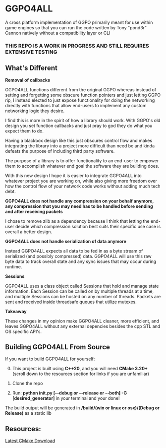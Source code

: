 # GGPO4ALL
A cross platform implementation of GGPO primarily meant for use within game engines so that you can run the code written by Tony "pond3r" Cannon natively without a compatibility layer or CLI

### THIS REPO IS A WORK IN PROGRESS AND STILL REQUIRES EXTENSIVE TESTING

## What's Different

__Removal of callbacks__

GGPO4ALL functions different from the original GGPO whereas instead of setting and forgetting some obscure function pointers and just letting GGPO rip, I instead elected to just expose functionality for doing the networking directly with functions that allow end-users to implement any custom networking logic they desire.

I find this is more in the spirit of how a library should work. With GGPO's old design you set function callbacks and just pray to god they do what you expect them to do.

Having a blackbox design like this just obscures control flow and makes integrating the library into a project more difficult than need be and kinda defeats the purpose of including third party software.

The purpose of a library is to offer functionality to an end-user to empower them to accomplish whatever end goal the software they are building does.

With this new design I hope it is easier to integrate GGPO4ALL into whatever project you are working on, while also giving more freedom over how the control flow of your network code works without adding much tech debt.

__GGPO4ALL does not handle any compression on your behalf anymore, any compression that you may need has to be handled before sending and after receiving packets__

I chose to remove zlib as a dependency because I think that letting the end-user decide which compression solution best suits their specific use case is overall a better design.

__GGPO4ALL does not handle serialization of data anymore__

Instead GGPO4ALL expects all data to be fed in as a byte stream of serialized (and possibly compressed) data. GGPO4ALL will use this raw byte data to track overall state and any sync issues that may occur during runtime.

__Sessions__

GGPO4ALL uses a class object called Sessions that hold and manage state information. Each Session can be called on by multiple threads at a time, and multiple Sessions can be hosted on any number of threads. Packets are sent and received inside threadsafe queues that utilize mutexes.

__Takeaway__

These changes in my opinion make GGPO4ALL cleaner, more efficient, and leaves GGPO4ALL without any external depencies besides the cpp STL and OS specific API's.

## Building GGPO4ALL From Source

If you want to build GGPO4ALL for yourself:

0. This project is built using __C++20__, and you will need __CMake 3.20+__ (scroll down to the resources section for links if you are unfamiliar)

1. Clone the repo

2. Run: __python init.py [--debug or --release or --both] -G [desired_generator]__ in your terminal and your done!

The build output will be generated in __/build/(win or linux or osx)/(Debug or Release)__ as a static lib

## Resources:

[Latest CMake Download](https://cmake.org/download/)